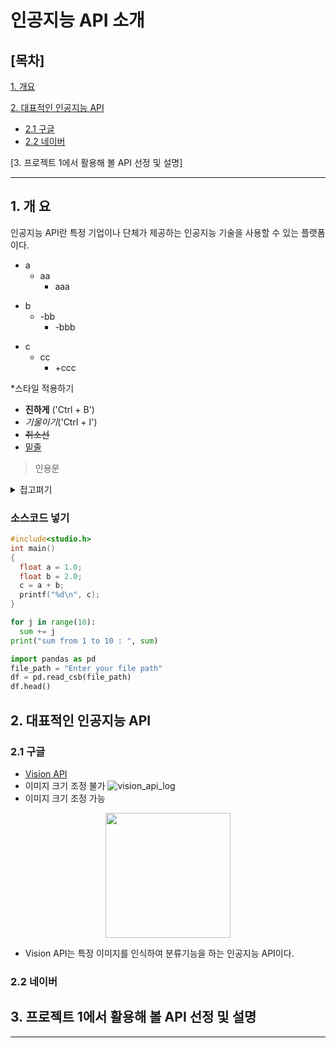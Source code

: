# 인공지능 API 소개

## [목차]
[1. 개요](#1-개-요)

[2. 대표적인 인공지능 API](#2-대표적인-인공지능-api)

  - [2.1 구글](#21-구글)
  - [2.2 네이버](#22-네이버)

[3. 프로젝트 1에서 활용해 볼 API 선정 및 설명]

***

## 1. 개 요
인공지능 API란 특정 기업이나 단체가 제공하는 인공지능 기술을 사용할 수 있는 플랫폼이다.

* a  
    * aa
      * aaa
- b  
  - -bb
    - -bbb
+ c  
  + cc
    + +ccc

*스타일 적용하기
* **진하게** ('Ctrl + B')
* _기울이기_('Ctrl + I')
* <s>취소선</s>
* <u>밑줄</u>

>인용문

<details><summary>접고펴기
</summary>
내용작성하기
</details>


### 소스코드 넣기
```cpp
#include<studio.h>
int main()
{
  float a = 1.0;
  float b = 2.0;
  c = a + b;
  printf("%d\n", c);
}
```
```python
for j in range(10):
  sum += j
print("sum from 1 to 10 : ", sum)
```
```python
import pandas as pd
file_path = "Enter your file path"
df = pd.read_csb(file_path)
df.head()
```


## 2. 대표적인 인공지능 API

### 2.1 구글
* [Vision API](https://cloud.google.com/vision?utm_source=google&utm_medium=cpc&utm_campaign=japac-KR-all-en-dr-BKWS-all-hv-trial-PHR-dr-1605216&utm_content=text-ad-none-none-DEV_c-CRE_631194514224-ADGP_Hybrid%20%7C%20BKWS%20-%20BRO%20%7C%20Txt%20~%20AI%20&%20ML_Vision%20AI_google%20vision%20api_main-KWID_43700076510377423-aud-1596662389894%3Akwd-151378238431&userloc_1009875-network_g&utm_term=KW_google%20vision%20api&gclid=EAIaIQobChMIhp29irGSgQMVdsBMAh2V9wW5EAAYASAAEgL-5fD_BwE&gclsrc=aw.ds&hl=ko)
* 이미지 크기 조정 불가
![vision_api_log]([./vision_api_logo.png](https://community.appinventor.mit.edu/uploads/default/optimized/3X/2/a/2ad031bc25a55c4d3f55ff5ead8b2de63cdf28bf_2_200x178.png))
* 이미지 크기 조정 가능
<p align="center">
<img src="./vision_api_logo.png" width="200"/>


  * Vision API는 특정 이미지를 인식하여 분류기능을 하는 인공지능 API이다.
### 2.2 네이버

## 3. 프로젝트 1에서 활용해 볼 API 선정 및 설명
***
